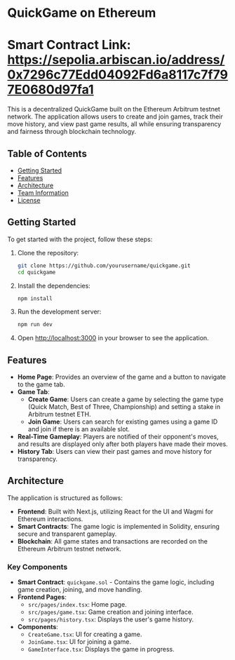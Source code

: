 
# QuickGame on Ethereum
# Smart Contract Link: https://sepolia.arbiscan.io/address/0x7296c77Edd04092Fd6a8117c7f797E0680d97fa1

This is a decentralized QuickGame built on the Ethereum Arbitrum testnet network. The application allows users to create and join games, track their move history, and view past game results, all while ensuring transparency and fairness through blockchain technology.

## Table of Contents

- [Getting Started](#getting-started)
- [Features](#features)
- [Architecture](#architecture)
- [Team Information](#team-information)
- [License](#license)

## Getting Started

To get started with the project, follow these steps:

1. Clone the repository:
   ```bash
   git clone https://github.com/yourusername/quickgame.git
   cd quickgame
   ```

2. Install the dependencies:
   ```bash
   npm install
   ```

3. Run the development server:
   ```bash
   npm run dev
   ```

4. Open [http://localhost:3000](http://localhost:3000) in your browser to see the application.

## Features

- **Home Page**: Provides an overview of the game and a button to navigate to the game tab.
- **Game Tab**: 
  - **Create Game**: Users can create a game by selecting the game type (Quick Match, Best of Three, Championship) and setting a stake in Arbitrum testnet ETH.
  - **Join Game**: Users can search for existing games using a game ID and join if there is an available slot.
- **Real-Time Gameplay**: Players are notified of their opponent's moves, and results are displayed only after both players have made their moves.
- **History Tab**: Users can view their past games and move history for transparency.

## Architecture

The application is structured as follows:

- **Frontend**: Built with Next.js, utilizing React for the UI and Wagmi for Ethereum interactions.
- **Smart Contracts**: The game logic is implemented in Solidity, ensuring secure and transparent gameplay.
- **Blockchain**: All game states and transactions are recorded on the Ethereum Arbitrum testnet network.

### Key Components

- **Smart Contract**: `quickgame.sol` - Contains the game logic, including game creation, joining, and move handling.
- **Frontend Pages**: 
  - `src/pages/index.tsx`: Home page.
  - `src/pages/game.tsx`: Game creation and joining interface.
  - `src/pages/history.tsx`: Displays the user's game history.
- **Components**: 
  - `CreateGame.tsx`: UI for creating a game.
  - `JoinGame.tsx`: UI for joining a game.
  - `GameInterface.tsx`: Displays the game in progress.




